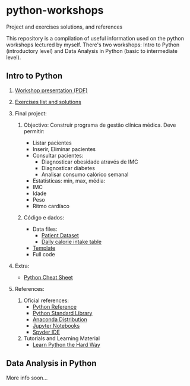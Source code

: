 # python-workshops
Project and exercises solutions, and references

This repository is a compilation of useful information used on the python workshops lectured by myself.
There's two workshops: Intro to Python (introductory level) and Data Analysis in Python (basic to intermediate level).

## Intro to Python

1. [Workshop presentation (PDF)](./intro_python/presentation.pdf)

2. [Exercises list and solutions](./intro_python/exercises_solutions.md)

3. Final project:

   1. Objectivo:
      Construir programa de gestão clínica médica. Deve permitir:
      - Listar pacientes
      - Inserir, Eliminar pacientes
      - Consultar pacientes:
        - Diagnosticar obesidade através de IMC
        - Diagnosticar diabetes
        - Analisar consumo calórico semanal
      - Estatísticas: min, max, média:
      - IMC
      - Idade
      - Peso
      - Ritmo cardíaco

	2. Código e dados:
   	   * Data files:
         * [Patient Dataset](./intro_python/patient_dataset.csv)
         * [Daily calorie intake table](./intro_python/calorie_intake.csv)
       * [Template](./intro_python/projecto_template.py)
       * Full code

4. Extra:
   * [Python Cheat Sheet](./intro_python/python3-cheatsheet-english.pdf)

5. References:
   1. Oficial references:
      * [Python Reference](https://docs.python.org/3/reference/index.html)
      * [Python Standard Library](https://docs.python.org/3/library/index.html)
      * [Anaconda Distribution](https://www.anaconda.com/distribution/)
      * [Jupyter Notebooks](https://jupyter.org)
      * [Spyder IDE](https://www.spyder-ide.org/)
   2. Tutorials and Learning Material  
      * [Learn Python the Hard Way](https://learnpythonthehardway.org/book/)

## Data Analysis in Python

More info soon...